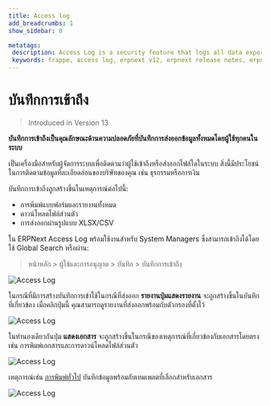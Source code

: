 ```yaml
---
title: Access log
add_breadcrumbs: 1
show_sidebar: 0

metatags:
 description: Access Log is a security feature that logs all data exports in the form of printing of Forms and reports, private file downloading and exporting reports in excel/csv formats.
 keywords: frappe, access log, erpnext v12, erpnext release notes, erpnext new features, erp, open source erp, free erp, security
---
```


# บันทึกการเข้าถึง

> Introduced in Version 13

**บันทึกการเข้าถึงเป็นคุณลักษณะด้านความปลอดภัยที่บันทึกการส่งออกข้อมูลทั้งหมดโดยผู้ใช้ทุกคนในระบบ**

เป็นเครื่องมือสำหรับผู้จัดการระบบเพื่อติดตามว่าผู้ใช้เข้าถึงหรือส่งออกไฟล์ใดในระบบ สิ่งนี้มีประโยชน์ในการติดตามข้อมูลที่ละเอียดอ่อนของบริษัทของคุณ เช่น ธุรกรรมหรือการเงิน

บันทึกการเข้าถึงถูกสร้างขึ้นในเหตุการณ์ต่อไปนี้:

 - การพิมพ์แบบฟอร์มและรายงานทั้งหมด
 - ดาวน์โหลดไฟล์ส่วนตัว
 - การส่งออกผ่านรูปแบบ XLSX/CSV

ใน ERPNext Access Log พร้อมใช้งานสำหรับ System Managers ซึ่งสามารถเข้าถึงได้โดยใช้ Global Search หรือผ่าน:

> หน้าหลัก > ผู้ใช้และการอนุญาต > บันทึก > บันทึกการเข้าถึง

![Access Log](/docs/assets/img/using-erpnext/using-access-log-3.png)

ในกรณีที่มีการสร้างบันทึกการเข้าใช้ในกรณีที่ส่งออก **รายงานปุ่มแสดงรายงาน** จะถูกสร้างขึ้นในบันทึกที่เกี่ยวข้อง เมื่อคลิกปุ่มนี้ คุณสามารถดูรายงานที่ส่งออกพร้อมกับตัวกรองที่ตั้งไว้

![Access Log](/docs/assets/img/using-erpnext/using-access-log-1.png)

ในทำนองเดียวกันปุ่ม **แสดงเอกสาร** จะถูกสร้างขึ้นในกรณีของเหตุการณ์ที่เกี่ยวข้องกับเอกสารโดยตรง เช่น การพิมพ์เอกสารและการดาวน์โหลดไฟล์ส่วนตัว

![Access Log](/docs/assets/img/using-erpnext/using-access-log-2.png)

เหตุการณ์เช่น [การพิมพ์ทั่วไป](/docs/user/manual/en/setting-up/print/raw-printing) บันทึกข้อมูลพร้อมกับเทมเพลตที่เลือกสำหรับเอกสาร

![Access Log](/docs/assets/img/using-erpnext/using-acces-log-4.png)